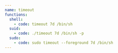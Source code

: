 ```yaml
---
name: timeout
functions:
  shell:
    - code: timeout 7d /bin/sh
  suid:
    - code: ./timeout 7d /bin/sh -p
  sudo:
    - code: sudo timeout --foreground 7d /bin/sh
---
```

